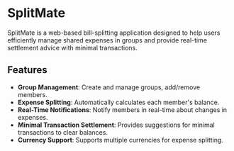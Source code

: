 # SplitMate

SplitMate is a web-based bill-splitting application designed to help users efficiently manage shared expenses in groups and provide real-time settlement advice with minimal transactions.

## Features

- **Group Management**: Create and manage groups, add/remove members.
- **Expense Splitting**: Automatically calculates each member's balance.
- **Real-Time Notifications**: Notify members in real-time about changes in expenses.
- **Minimal Transaction Settlement**: Provides suggestions for minimal transactions to clear balances.
- **Currency Support**: Supports multiple currencies for expense splitting.
